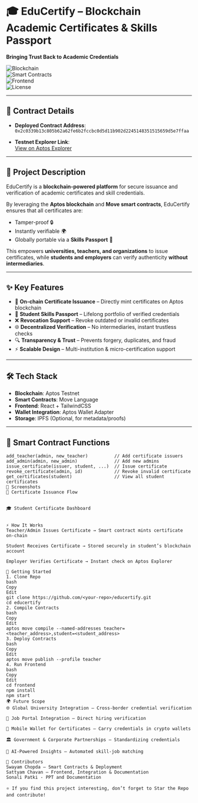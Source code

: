 # 🎓 EduCertify – Blockchain Academic Certificates & Skills Passport  
**Bringing Trust Back to Academic Credentials**

![Blockchain](https://img.shields.io/badge/Blockchain-Aptos-blue?logo=blockchain)  
![Smart Contracts](https://img.shields.io/badge/Smart%20Contracts-Move-green)  
![Frontend](https://img.shields.io/badge/Frontend-React%20%2B%20TailwindCSS-ff69b4)  
![License](https://img.shields.io/badge/License-MIT-orange)  

---

## 🔗 Contract Details
- **Deployed Contract Address**:  
  `0x2c0339b13c805b62a62fe6b2fccbc0d5d11b902d2245148351515659d5e7ffaa`  

- **Testnet Explorer Link**:  
  [View on Aptos Explorer](https://explorer.aptoslabs.com/?network=testnet)

---

## 📖 Project Description
EduCertify is a **blockchain-powered platform** for secure issuance and verification of academic certificates and skill credentials.  

By leveraging the **Aptos blockchain** and **Move smart contracts**, EduCertify ensures that all certificates are:  
- Tamper-proof 🔒  
- Instantly verifiable 🌍  
- Globally portable via a **Skills Passport** 🪪  

This empowers **universities, teachers, and organizations** to issue certificates, while **students and employers** can verify authenticity **without intermediaries**.  

---

## ✨ Key Features
- 🏫 **On-chain Certificate Issuance** – Directly mint certificates on Aptos blockchain  
- 🪪 **Student Skills Passport** – Lifelong portfolio of verified credentials  
- ❌ **Revocation Support** – Revoke outdated or invalid certificates  
- 🌐 **Decentralized Verification** – No intermediaries, instant trustless checks  
- 🔍 **Transparency & Trust** – Prevents forgery, duplicates, and fraud  
- ⚡ **Scalable Design** – Multi-institution & micro-certification support  

---

## 🛠 Tech Stack
- **Blockchain**: Aptos Testnet  
- **Smart Contracts**: Move Language  
- **Frontend**: React + TailwindCSS  
- **Wallet Integration**: Aptos Wallet Adapter  
- **Storage**: IPFS (Optional, for metadata/proofs)  

---

## 🔑 Smart Contract Functions
```move
add_teacher(admin, new_teacher)          // Add certificate issuers
add_admin(admin, new_admin)              // Add new admins
issue_certificate(issuer, student, ...)  // Issue certificate
revoke_certificate(admin, id)            // Revoke invalid certificate
get_certificates(student)                // View all student certificates
📸 Screenshots
📜 Certificate Issuance Flow


🎓 Student Certificate Dashboard


⚡ How It Works
Teacher/Admin Issues Certificate → Smart contract mints certificate on-chain

Student Receives Certificate → Stored securely in student’s blockchain account

Employer Verifies Certificate → Instant check on Aptos Explorer

🚀 Getting Started
1. Clone Repo
bash
Copy
Edit
git clone https://github.com/<your-repo>/educertify.git
cd educertify
2. Compile Contracts
bash
Copy
Edit
aptos move compile --named-addresses teacher=<teacher_address>,student=<student_address>
3. Deploy Contracts
bash
Copy
Edit
aptos move publish --profile teacher
4. Run Frontend
bash
Copy
Edit
cd frontend
npm install
npm start
🌍 Future Scope
🌐 Global University Integration – Cross-border credential verification

💼 Job Portal Integration – Direct hiring verification

📱 Mobile Wallet for Certificates – Carry credentials in crypto wallets

🏛 Government & Corporate Partnerships – Standardizing credentials

🤖 AI-Powered Insights – Automated skill-job matching

👥 Contributors
Swayam Chopda – Smart Contracts & Deployment
Sattyam Chavan – Frontend, Integration & Documentation
Sonali Patki - PPT and Documentation

⭐ If you find this project interesting, don’t forget to Star the Repo and contribute!